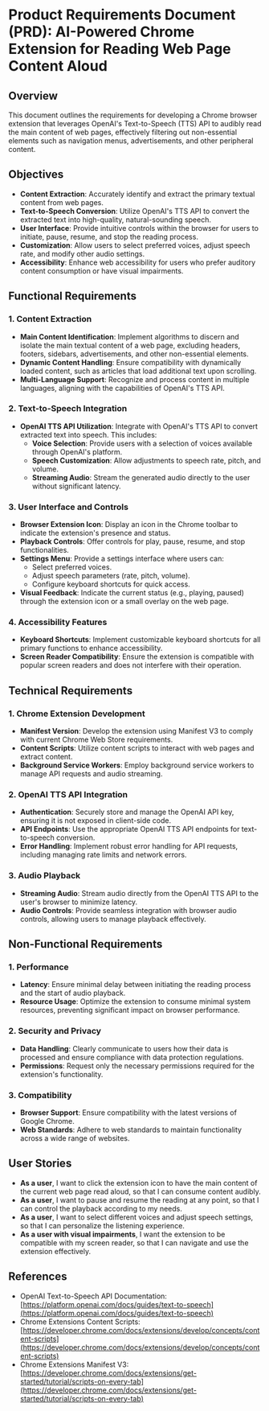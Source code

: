 # Product Requirements Document (PRD): AI-Powered Chrome Extension for Reading Web Page Content Aloud

## Overview

This document outlines the requirements for developing a Chrome browser extension that leverages OpenAI's Text-to-Speech (TTS) API to audibly read the main content of web pages, effectively filtering out non-essential elements such as navigation menus, advertisements, and other peripheral content.

## Objectives

- **Content Extraction**: Accurately identify and extract the primary textual content from web pages.
- **Text-to-Speech Conversion**: Utilize OpenAI's TTS API to convert the extracted text into high-quality, natural-sounding speech.
- **User Interface**: Provide intuitive controls within the browser for users to initiate, pause, resume, and stop the reading process.
- **Customization**: Allow users to select preferred voices, adjust speech rate, and modify other audio settings.
- **Accessibility**: Enhance web accessibility for users who prefer auditory content consumption or have visual impairments.

## Functional Requirements

### 1. Content Extraction

- **Main Content Identification**: Implement algorithms to discern and isolate the main textual content of a web page, excluding headers, footers, sidebars, advertisements, and other non-essential elements.
- **Dynamic Content Handling**: Ensure compatibility with dynamically loaded content, such as articles that load additional text upon scrolling.
- **Multi-Language Support**: Recognize and process content in multiple languages, aligning with the capabilities of OpenAI's TTS API.

### 2. Text-to-Speech Integration

- **OpenAI TTS API Utilization**: Integrate with OpenAI's TTS API to convert extracted text into speech. This includes:
  - **Voice Selection**: Provide users with a selection of voices available through OpenAI's platform.
  - **Speech Customization**: Allow adjustments to speech rate, pitch, and volume.
  - **Streaming Audio**: Stream the generated audio directly to the user without significant latency.

### 3. User Interface and Controls

- **Browser Extension Icon**: Display an icon in the Chrome toolbar to indicate the extension's presence and status.
- **Playback Controls**: Offer controls for play, pause, resume, and stop functionalities.
- **Settings Menu**: Provide a settings interface where users can:
  - Select preferred voices.
  - Adjust speech parameters (rate, pitch, volume).
  - Configure keyboard shortcuts for quick access.
- **Visual Feedback**: Indicate the current status (e.g., playing, paused) through the extension icon or a small overlay on the web page.

### 4. Accessibility Features

- **Keyboard Shortcuts**: Implement customizable keyboard shortcuts for all primary functions to enhance accessibility.
- **Screen Reader Compatibility**: Ensure the extension is compatible with popular screen readers and does not interfere with their operation.

## Technical Requirements

### 1. Chrome Extension Development

- **Manifest Version**: Develop the extension using Manifest V3 to comply with current Chrome Web Store requirements.
- **Content Scripts**: Utilize content scripts to interact with web pages and extract content.
- **Background Service Workers**: Employ background service workers to manage API requests and audio streaming.

### 2. OpenAI TTS API Integration

- **Authentication**: Securely store and manage the OpenAI API key, ensuring it is not exposed in client-side code.
- **API Endpoints**: Use the appropriate OpenAI TTS API endpoints for text-to-speech conversion.
- **Error Handling**: Implement robust error handling for API requests, including managing rate limits and network errors.

### 3. Audio Playback

- **Streaming Audio**: Stream audio directly from the OpenAI TTS API to the user's browser to minimize latency.
- **Audio Controls**: Provide seamless integration with browser audio controls, allowing users to manage playback effectively.

## Non-Functional Requirements

### 1. Performance

- **Latency**: Ensure minimal delay between initiating the reading process and the start of audio playback.
- **Resource Usage**: Optimize the extension to consume minimal system resources, preventing significant impact on browser performance.

### 2. Security and Privacy

- **Data Handling**: Clearly communicate to users how their data is processed and ensure compliance with data protection regulations.
- **Permissions**: Request only the necessary permissions required for the extension's functionality.

### 3. Compatibility

- **Browser Support**: Ensure compatibility with the latest versions of Google Chrome.
- **Web Standards**: Adhere to web standards to maintain functionality across a wide range of websites.

## User Stories

- **As a user**, I want to click the extension icon to have the main content of the current web page read aloud, so that I can consume content audibly.
- **As a user**, I want to pause and resume the reading at any point, so that I can control the playback according to my needs.
- **As a user**, I want to select different voices and adjust speech settings, so that I can personalize the listening experience.
- **As a user with visual impairments**, I want the extension to be compatible with my screen reader, so that I can navigate and use the extension effectively.

## References

- OpenAI Text-to-Speech API Documentation: [https://platform.openai.com/docs/guides/text-to-speech](https://platform.openai.com/docs/guides/text-to-speech)
- Chrome Extensions Content Scripts: [https://developer.chrome.com/docs/extensions/develop/concepts/content-scripts](https://developer.chrome.com/docs/extensions/develop/concepts/content-scripts)
- Chrome Extensions Manifest V3: [https://developer.chrome.com/docs/extensions/get-started/tutorial/scripts-on-every-tab](https://developer.chrome.com/docs/extensions/get-started/tutorial/scripts-on-every-tab)